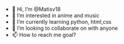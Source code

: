 - 👋 Hi, I’m @Matisv18
- 👀 I’m interested in anime and music
- 🌱 I’m currently learning python, html,css
- 💞️ I’m looking to collaborate on with anyone
- 📫 How to reach me goal?

<!---
Matisv18/Matisv18 is a ✨ special ✨ repository because its `README.md` (this file) appears on your GitHub profile.
You can click the Preview link to take a look at your changes.
--->
